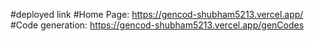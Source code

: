 #deployed link
#Home Page: https://gencod-shubham5213.vercel.app/
#Code generation: https://gencod-shubham5213.vercel.app/genCodes
